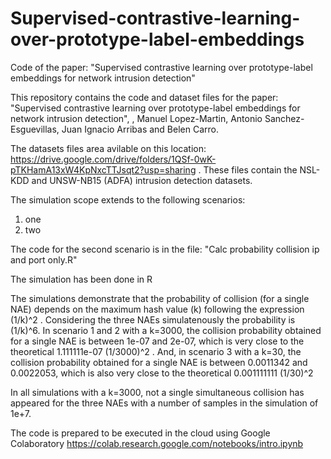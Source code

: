 # Supervised-contrastive-learning-over-prototype-label-embeddings
Code of the paper: "Supervised contrastive learning over prototype-label embeddings for network intrusion detection"

This repository contains the code and dataset files for the paper: "Supervised contrastive learning over prototype-label embeddings for network intrusion detection", , Manuel Lopez-Martin, Antonio Sanchez-Esguevillas, Juan Ignacio Arribas and Belen Carro.

The datasets files area avilable on this location: https://drive.google.com/drive/folders/1QSf-0wK-pTKHamA13xW4KpNxcTTJsqt2?usp=sharing . These files contain the NSL-KDD and UNSW-NB15 (ADFA) intrusion detection datasets. 

The simulation scope extends to the following scenarios:

1. one
2. two

The code for the second scenario is in the file: "Calc probability collision ip and port only.R"



The simulation has been done in R

The simulations demonstrate that the probability of collision (for a single NAE) depends on the maximum hash value (k) following the expression (1/k)^2 . Considering the three NAEs simulatenously the probability is (1/k)^6. In scenario 1 and 2 with a k=3000, the collision probability obtained for a single NAE is between 1e-07 and 2e-07, which is very close to the theoretical 1.111111e-07 (1/3000)^2 . And, in scenario 3 with a k=30, the collision probability obtained for a single NAE is between 0.0011342 and 0.0022053, which is also very close to the theoretical 0.001111111 (1/30)^2

In all simulations with a k=3000, not a single simultaneous collision has appeared for the three NAEs with a number of samples in the simulation of 1e+7.

The code is prepared to be executed in the cloud using Google Colaboratory https://colab.research.google.com/notebooks/intro.ipynb
